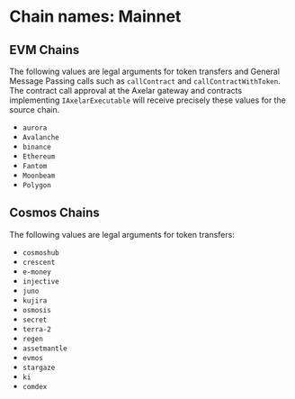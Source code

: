 
# Chain names: Mainnet

## EVM Chains

The following values are legal arguments for token transfers and General Message Passing calls such as `callContract` and `callContractWithToken`.
The contract call approval at the Axelar gateway and contracts implementing `IAxelarExecutable` will receive precisely these values for the source chain.

- `aurora`
- `Avalanche`
- `binance`
- `Ethereum`
- `Fantom`
- `Moonbeam`
- `Polygon`

## Cosmos Chains

The following values are legal arguments for token transfers:

- `cosmoshub`
- `crescent`
- `e-money`
- `injective`
- `juno`
- `kujira`
- `osmosis`
- `secret`
- `terra-2`
- `regen`
- `assetmantle`
- `evmos`
- `stargaze`
- `ki`
- `comdex`
